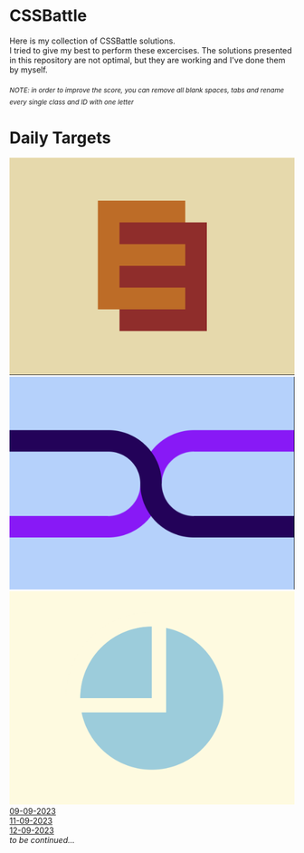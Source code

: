 # CSSBattle
Here is my collection of CSSBattle solutions. 
<br>
I tried to give my best to perform these excercises. The solutions presented in this repository are not optimal, but they are working and I've done them by myself.

<sub>_NOTE: in order to improve the score, you can remove all blank spaces, tabs and rename every single class and ID with one letter_</sub>

# Daily Targets
![09-09-2023-photo](/daily-targets/09-09-2023/09-09-2023-photo.png)
![11-09-2023-photo](/daily-targets/11-09-2023/11-09-2023-photo.png)
![12-09-2023-photo](/daily-targets/12-09-2023/12-09-2023-photo.png)
<br>
[09-09-2023](https://cssbattle.dev/play/G4otTDLJBbYCrKVVtr6q)
<br>
[11-09-2023](https://cssbattle.dev/play/UidFZ3Ir3BBfqdSdxbLA)
<br>
[12-09-2023](https://cssbattle.dev/play/97lYDZ08hstqexDs9HeT)
<br>
_to be continued..._